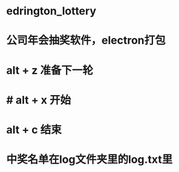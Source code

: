 # edrington_lottery
# 公司年会抽奖软件，electron打包
# alt + z 准备下一轮
# # alt + x 开始
# alt + c 结束
# 中奖名单在log文件夹里的log.txt里
